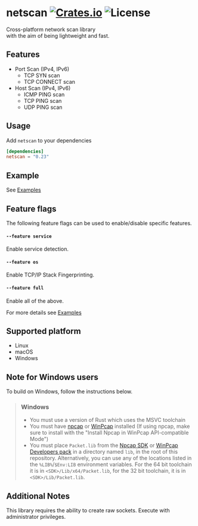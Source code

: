 [crates-badge]: https://img.shields.io/crates/v/netscan.svg
[crates-url]: https://crates.io/crates/netscan
[license-badge]: https://img.shields.io/crates/l/netscan.svg
[examples-url]: https://github.com/shellrow/netscan/tree/main/examples

# netscan [![Crates.io][crates-badge]][crates-url] ![License][license-badge]
Cross-platform network scan library  
with the aim of being lightweight and fast. 

## Features
- Port Scan (IPv4, IPv6)
    - TCP SYN scan
    - TCP CONNECT scan
- Host Scan (IPv4, IPv6)
    - ICMP PING scan
    - TCP PING scan
    - UDP PING scan

## Usage
Add `netscan` to your dependencies  
```toml:Cargo.toml
[dependencies]
netscan = "0.23"
```

## Example
See [Examples][examples-url]

## Feature flags
The following feature flags can be used to enable/disable specific features.
#### `--feature service`
Enable service detection.      
#### `--feature os`
Enable TCP/IP Stack Fingerprinting.  
#### `--feature full`
Enable all of the above.

For more details see [Examples][examples-url]

## Supported platform
- Linux
- macOS
- Windows

## Note for Windows users
To build on Windows, follow the instructions below.
> ### Windows
> * You must use a version of Rust which uses the MSVC toolchain
> * You must have [npcap](https://nmap.org/npcap/) or [WinPcap](https://www.winpcap.org/) installed
>   (If using npcap, make sure to install with the "Install Npcap in WinPcap API-compatible Mode")
> * You must place `Packet.lib` from the [Npcap SDK](https://npcap.com/guide/npcap-devguide.html) or [WinPcap Developers pack](https://www.winpcap.org/devel.htm)
>   in a directory named `lib`, in the root of this repository. Alternatively, you can use any of the
>   locations listed in the `%LIB%`/`$Env:LIB` environment variables. For the 64 bit toolchain it is
>   in `<SDK>/Lib/x64/Packet.lib`, for the 32 bit toolchain, it is in `<SDK>/Lib/Packet.lib`.

## Additional Notes
This library requires the ability to create raw sockets.  Execute with administrator privileges.  
